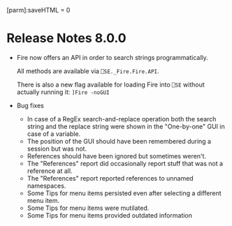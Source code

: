 [parm]:saveHTML = 0 

# Release Notes 8.0.0

* Fire now offers an API in order to search strings programmatically.

  All methods are available via `⎕SE._Fire.Fire.API`.

  There is also a new flag available for loading Fire into `⎕SE` without 
  actually running it: `]Fire -noGUI`

* Bug fixes
  * In case of a RegEx search-and-replace operation both the search string and the replace 
    string were shown in the "One-by-one" GUI in case of a variable.
  * The position of the GUI should have been remembered during a session but was not.
  * References should have been ignored but sometimes weren't.
  * The "References" report did occasionally report stuff that was not a reference at all.
  * The "References" report reported references to unnamed namespaces.
  * Some Tips for menu items persisted even after selecting a different menu item.
  * Some Tips for menu items were mutilated.
  * Some Tips for menu items provided outdated information